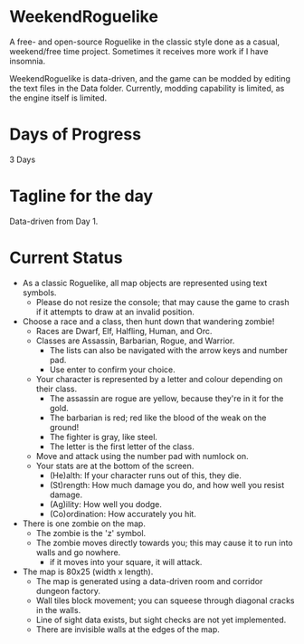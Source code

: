 # WeekendRoguelike
A free- and open-source Roguelike in the classic style done as a casual, weekend/free time project. Sometimes it receives more work if I have insomnia.

WeekendRoguelike is data-driven, and the game can be modded by editing the text files in the Data folder. Currently, modding capability is limited, as the engine itself is limited.

# Days of Progress
3 Days

# Tagline for the day
Data-driven from Day 1.

# Current Status
* As a classic Roguelike, all map objects are represented using text symbols.
  * Please do not resize the console; that may cause the game to crash if it attempts to draw at an invalid position.
* Choose a race and a class, then hunt down that wandering zombie!
  * Races are Dwarf, Elf, Halfling, Human, and Orc.
  * Classes are Assassin, Barbarian, Rogue, and Warrior.
    * The lists can also be navigated with the arrow keys and number pad.
    * Use enter to confirm your choice.
  * Your character is represented by a letter and colour depending on their class.
    * The assassin are rogue are yellow, because they're in it for the gold.
    * The barbarian is red; red like the blood of the weak on the ground!
    * The fighter is gray, like steel.
    * The letter is the first letter of the class.
  * Move and attack using the number pad with numlock on.
  * Your stats are at the bottom of the screen.
    * (He)alth: If your character runs out of this, they die.
    * (St)rength: How much damage you do, and how well you resist damage.
    * (Ag)ility: How well you dodge.
    * (Co)ordination: How accurately you hit.
* There is one zombie on the map.
  * The zombie is the 'z' symbol.
  * The zombie moves directly towards you; this may cause it to run into walls and go nowhere.
    * if it moves into your square, it will attack.
* The map is 80x25 (width x length).
  * The map is generated using a data-driven room and corridor dungeon factory.
  * Wall tiles block movement; you can squeese through diagonal cracks in the walls.
  * Line of sight data exists, but sight checks are not yet implemented.
  * There are invisible walls at the edges of the map.
